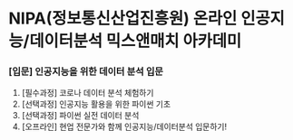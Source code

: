 # NIPA(정보통신산업진흥원) 온라인 인공지능/데이터분석 믹스앤매치 아카데미
### [입문] 인공지능을 위한 데이터 분석 입문

1. [필수과정] 코로나 데이터 분석 체험하기
2. [선택과정] 인공지능 활용을 위한 파이썬 기초
3. [선택과정] 파이썬 실전 데이터 분석
4. [오프라인] 현업 전문가와 함께 인공지능/데이터분석 입문하기!
